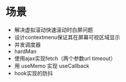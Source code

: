 # 场景
- 解决虚拟滚动快速滚动时白屏问题
- 设计contextmenu保证其在屏幕可视区域显示
- 并发调度器
- hardMan [](https://jasonlam0990.github.io/2019/04/02/%E5%BE%AE%E4%BF%A1%E4%BA%8B%E4%B8%9A%E7%BE%A4%E9%9D%A2%E8%AF%95%E9%A2%98%EF%BC%9AHardMan-LazyMan/)
- 使用ajax实现fetch（两个参数url   timeout）
- 用 useMemo 实现 useCallback
- hook实现的防抖
